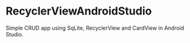 # RecyclerViewAndroidStudio
Simple CRUD app using SqLite, RecyclerView and CardView in Android Studio.
